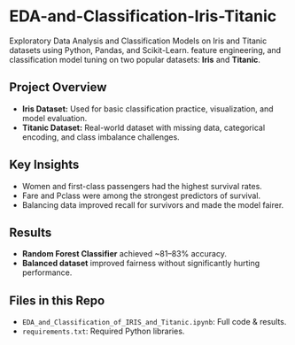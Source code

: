 # EDA-and-Classification-Iris-Titanic
Exploratory Data Analysis and Classification Models on Iris and Titanic datasets using Python, Pandas, and Scikit-Learn.
feature engineering, and classification model tuning on two popular datasets: 
**Iris** and **Titanic**.

## Project Overview
- **Iris Dataset:** Used for basic classification practice, visualization, and model evaluation.
- **Titanic Dataset:** Real-world dataset with missing data, categorical encoding, and class imbalance challenges.

## Key Insights
- Women and first-class passengers had the highest survival rates.
- Fare and Pclass were among the strongest predictors of survival.
- Balancing data improved recall for survivors and made the model fairer.

## Results
- **Random Forest Classifier** achieved ~81–83% accuracy.
- **Balanced dataset** improved fairness without significantly hurting performance.

## Files in this Repo
- `EDA_and_Classification_of_IRIS_and_Titanic.ipynb`: Full code & results.
- `requirements.txt`: Required Python libraries.
